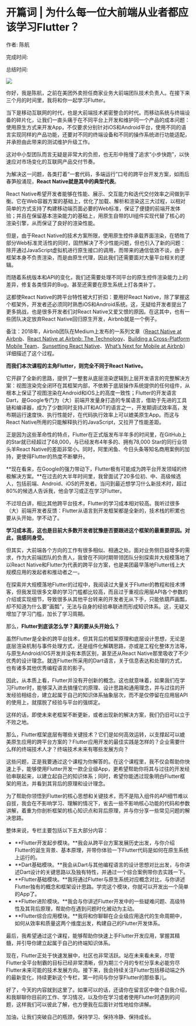 # 开篇词 \| 为什么每一位大前端从业者都应该学习Flutter？

作者: 陈航

完成时间:

总结时间:

![](<https://static001.geekbang.org/resource/image/b8/fb/b8061a73424020e925c95b49c7e8dffb.jpg>)

<audio><source src="https://static001.geekbang.org/resource/audio/36/dd/36cec6b17deb340c1254dcf34bebcfdd.mp3" type="audio/mpeg"></audio>

你好，我是陈航，之前在美团外卖担任商家业务大前端团队技术负责人。在接下来三个月的时间里，我将和你一起学习Flutter。

当下是移动互联网的时代，也是大前端技术紧密整合的时代。而移动系统与终端设备的碎片化，让我们一直头痛于在不同平台上开发和维护同一个产品的成本问题：使用原生方式来开发App，不仅要求分别针对iOS和Android平台，使用不同的语言实现同样的产品功能，还要对不同的终端设备和不同的操作系统进行功能适配，并承担由此带来的测试维护升级工作。

这对中小型团队而言无疑是非常大的负担，也无形中拖慢了追求“小步快跑”，以快速应对市场变化的互联网产品交付节奏。

为解决这一问题，各类打着“一套代码，多端运行”口号的跨平台开发方案，如雨后春笋般涌现，**React Native就是其中的典型代表**。

React Native希望开发者能够在性能、展示、交互能力和迭代交付效率之间做到平衡。它在Web容器方案的基础上，优化了加载、解析和渲染这三大过程，以相对简单的方式支持了构建移动端页面必要的Web标准，保证了便捷的前端开发体验；并且在保留基本渲染能力的基础上，用原生自带的UI组件实现代替了核心的渲染引擎，从而保证了良好的渲染性能。

<!-- [[[read_end]]] -->

但是，由于React Native的技术方案所限，使用原生控件承载界面渲染，在牺牲了部分Web标准灵活性的同时，固然解决了不少性能问题，但也引入了新的问题：除开通过JavaScript虚拟机进行原生接口的调用，而带来的通信低效不谈，由于框架本身不负责渲染，而是由原生代理，因此我们还需要面对大量平台相关的逻辑。

而随着系统版本和API的变化，我们还需要处理不同平台的原生控件渲染能力上的差异，修复各类怪异的Bug，甚至还需要在原生系统上打各类补丁。

这都使React Native的跨平台特性被大打折扣：要用好React Native，除了掌握这个框架外，开发者还必须同时熟悉iOS和Android系统。这，无疑给开发者提出了更多挑战，也是很多开发者们对React Native又爱又恨的原因。在这其中，也有一些团队决定放弃React Native回归原生开发，Airbnb就是一个例子。

<span class="reference">备注：2018年，Airbnb团队在Medium上发布的一系列文章（<a href="https://medium.com/airbnb-engineering/react-native-at-airbnb-f95aa460be1c">React Native at Airbnb</a>、<a href="https://medium.com/airbnb-engineering/react-native-at-airbnb-the-technology-dafd0b43838">React Native at Airbnb: The Technology</a>、<a href="https://medium.com/airbnb-engineering/building-a-cross-platform-mobile-team-3e1837b40a88">Building a Cross-Platform Mobile Team</a>、<a href="https://medium.com/airbnb-engineering/sunsetting-react-native-1868ba28e30a">Sunsetting React Native</a>、<a href="https://medium.com/airbnb-engineering/whats-next-for-mobile-at-airbnb-5e71618576ab">What’s Next for Mobile at Airbnb</a>）详细描述了这个过程。</span>

**而我们本次课程的主角Flutter，则完全不同于React Native。**

它开辟了全新的思路，提供了一整套从底层渲染逻辑到上层开发语言的完整解决方案：视图渲染完全闭环在其框架内部，不依赖于底层操作系统提供的任何组件，从根本上保证了视图渲染在Android和iOS上的高度一致性；Flutter的开发语言Dart，是Google专门为（大）前端开发量身打造的专属语言，借助于先进的工具链和编译器，成为了少数同时支持JIT和AOT的语言之一，开发期调试效率高，发布期运行速度快、执行性能好，在代码执行效率上可以媲美原生App。而这与React Native所用的只能解释执行的JavaScript，又拉开了性能差距。

正是因为这些革命性的特点，Flutter在正式版发布半年多的时间里，在GitHub上的Star就已经超过了68,000，与已经发布4年多的、拥有78,000 Star的同行业领头羊React Native的差距非常小。同时，阿里闲鱼、今日头条等知名商用案例的加持，更使得Flutter的热度不断攀升。

**现在看来，在Google的强力带动下，Flutter极有可能成为跨平台开发领域的终极解决方案。**在过去的大半年时间里，我曾面试了20多位初、中、高级候选人，包括前端、Android、iOS的开发者。当问到最近想学习什么新技术时，超过80%的候选人告诉我，他会学习或正在学习Flutter。

不过坦白讲，相比其他跨平台技术，Flutter的学习成本相对较高。我听过很多（大）前端开发者反馈：Flutter从语言到开发框架都是全新的，技术栈的积累也要从头开始，学不动了。

**学习成本高，这也是目前大多数开发者犹豫是否要跟进这个框架的最重要原因。对此，我感同身受。**

但其实，大前端各个方向的工作有很多相似、相通之处。面对业务侧日益增多的需求，作为大前端团队的负责人，我曾在不同时期带领团队分别探索并大规模落地了以React Native和Flutter为代表的跨平台方案，也是美团最早落地Flutter线上大规模应用的发起者和推动者之一。

在探索并大规模落地Flutter的过程中，我阅读过大量关于Flutter的教程和技术博客，但我发现很多文章的学习门槛都比较高，而且过于重视应用层API各个参数的介绍或实现细节，导致很多从其他平台转来的开发者无从下手，只能依葫芦画瓢，却不知道为什么要“画瓢”，无法与自身的经验串联进而形成知识体系。这，无疑又增加了学习门槛，加长了学习周期。

那么，**Flutter到底该怎么学？真的要从头开始么？**

虽然Flutter是全新的跨平台技术，但其背后的框架原理和底层设计思想，无论是底层渲染机制与事件处理方式，还是组件化解耦思路，亦或是工程化整体方法等，与原生Android/iOS开发并没有本质区别，甚至还从React Native那里吸收了不少优秀的设计理念。就连Flutter所采用的Dart语言，关于信息表达和处理的方式，也有诸多其他优秀编程语言的影子。

因此，从本质上看，Flutter并没有开创新的概念。这也就意味着，如果我们在学习Flutter时，能够深入进去搞懂它的原理、设计思路和通用理念，并与过往的开发经验相结合，建立起属于自己的知识体系抽象层次，而不是仅停留在应用层API的使用上，就摆脱了经验与平台的强绑定。

这样的话，即使未来老框架不断更新，或者出现新的解决方案，我们仍旧可以立于不败之地。

那么，Flutter框架底层有哪些关键技术？它们是如何高效运转，以支撑起可以媲美原生应用的跨平台方案的？Flutter应用开发的最佳实践是怎样的？企业需要什么样的终端技术人才？终端技术未来有哪些发展方向？

这些问题，正是我要通过这个课程为你解答的。在这个课程里，我不仅会帮助你快速上手，能够使用Flutter开发一款企业级App，更希望帮助你将其与过往的开发经验串联起来，以建立起自己的知识体系；同时，希望你能透过现象明白Flutter框架的用法，并看到其背后的原理和设计理念。

为了帮助你领悟到Flutter的核心思想和关键技术，而不是陷入组件的API细节难以自拔，我会在不影响学习、理解的情况下，省去一些不影响核心功能的代码和参数讲解，着重为你剖析框架的核心知识点和背后原理，并与你分享一些常见问题的解决思路。

整体来说，专栏主要包括以下五大部分内容：

- **Flutter开发起步模块。**我会从跨平台方案发展历史出发，与你介绍Flutter的诞生背景、基本原理，并带你体验一下Flutter代码是如何在原生系统上运行的。
- **Dart基础模块。**我会从Dart与其他编程语言的设计思想对比出发，与你讲述Dart设计的关键思路以及独有特性，并通过一个综合案例带你去实践一下。
- **Flutter基础模块。**我将通过Flutter与原生系统对应概念对比，与你讲述Flutter独有的概念和框架设计思路。学完这个模块，你就可以开发出一个简单的App了。
- **Flutter进阶模块。**我会与你讲述Flutter开发中的一些疑难问题、高级特性及其背后原理，帮助你在遇到问题时化被动为主动。
- **Flutter综合应用模块。**我将和你聊聊在企业级应用迭代的生命周期中，如何从效率和质量这两个维度出发，构建自己的Flutter开发体系。

<!-- -->

最后，我希望通过这个课程，能够帮助你快速上手Flutter开发应用，掌握其精髓，并引导你建立起属于自己的终端知识体系。

现在，Flutter正处于快速发展中，社区也非常活跃。站在未来看未来，尽管Flutter全平台制霸的目标已经非常清晰，但为期三个月的专栏分享未必能穷尽Flutter未来可能的技术发展方向。接下来，我会持续关注Flutter包括移动端之外的最新变化，持续更新这个专栏，第一时间与你分享Flutter的那些事儿。

好了，今天的内容就到这里了。如果可以的话，还请你在留言区中做个自我介绍，和我聊聊你目前的工作、学习情况，以及你在学习或者使用Flutter时遇到的问题，这样我们可以彼此了解，也方便我在后面针对性地给你讲解。

加油，让我们突破自己的瓶颈，保持学习、保持冷静、保持成长。

